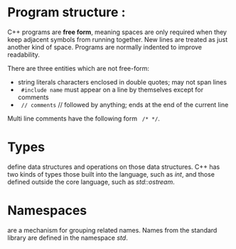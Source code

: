 # Program structure :
C++ programs are **free form**, meaning spaces are only required when they keep adjacent symbols from running together. New lines are treated as just another kind of space. Programs are normally indented to improve readability.

There are three entities which are not free-form:

+ string literals characters enclosed in double quotes; may not span lines
+ ``` #include name``` must appear on a line by themselves except for comments
+ ``` // comments``` // followed by anything; ends at the end of the current line

Multi line comments have the following form ``` /* */```.

# Types
define data structures and operations on those data structures. C++ has two kinds of types those built into the language, such as _int_, and those defined outside the core language, such as _std::ostream_.

# Namespaces
are a mechanism for grouping related names. Names from the standard library are defined in the namespace _std_.



